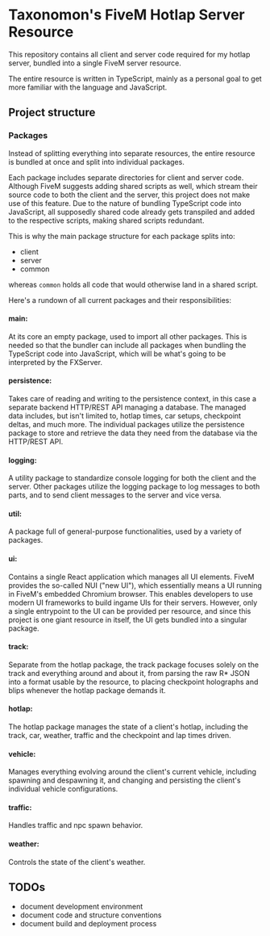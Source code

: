 # Taxonomon's FiveM Hotlap Server Resource

This repository contains all client and server code required for my hotlap server,
bundled into a single FiveM server resource.

The entire resource is written in TypeScript, mainly as a personal goal to get
more familiar with the language and JavaScript.

## Project structure

### Packages

Instead of splitting everything into separate resources, the entire resource is
bundled at once and split into individual packages.

Each package includes separate directories for client and server code. Although
FiveM suggests adding shared scripts as well, which stream their source code to
both the client and the server, this project does not make use of this feature.
Due to the nature of bundling TypeScript code into JavaScript, all supposedly
shared code already gets transpiled and added to the respective scripts, making
shared scripts redundant.

This is why the main package structure for each package splits into:

- client
- server
- common

whereas `common` holds all code that would otherwise land in a shared script.

Here's a rundown of all current packages and their responsibilities:

#### main:

At its core an empty package, used to import all other packages. This
is needed so that the bundler can include all packages when bundling the
TypeScript code into JavaScript, which will be what's going to be interpreted
by the FXServer.

#### persistence:

Takes care of reading and writing to the persistence context, in this case a
separate backend HTTP/REST API managing a database. The managed data includes, 
but isn't limited to, hotlap times, car setups, checkpoint deltas, and much more. 
The individual packages utilize the persistence package to store and retrieve 
the data they need from the database via the HTTP/REST API.

#### logging:

A utility package to standardize console logging for both the client and the
server. Other packages utilize the logging package to log messages to both parts,
and to send client messages to the server and vice versa.

#### util:

A package full of general-purpose functionalities, used by a variety of packages.

#### ui:

Contains a single React application which manages all UI elements. FiveM provides
the so-called NUI ("new UI"), which essentially means a UI running in FiveM's
embedded Chromium browser. This enables developers to use modern UI frameworks
to build ingame UIs for their servers. However, only a single entrypoint to the
UI can be provided per resource, and since this project is one giant resource in 
itself, the UI gets bundled into a singular package.

#### track:

Separate from the hotlap package, the track package focuses solely on the track
and everything around and about it, from parsing the raw R* JSON into a format
usable by the resource, to placing checkpoint holographs and blips whenever the
hotlap package demands it.

#### hotlap:

The hotlap package manages the state of a client's hotlap, including the track,
car, weather, traffic and the checkpoint and lap times driven.

#### vehicle:

Manages everything evolving around the client's current vehicle, including 
spawning and despawning it, and changing and persisting the client's
individual vehicle configurations.

#### traffic:

Handles traffic and npc spawn behavior.

#### weather:

Controls the state of the client's weather.

## TODOs

- document development environment
- document code and structure conventions
- document build and deployment process
